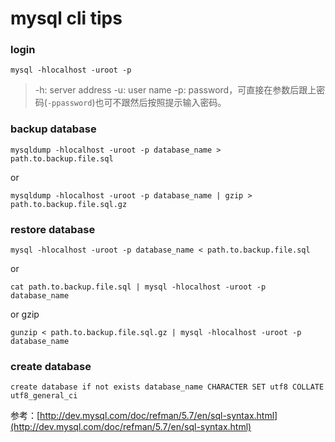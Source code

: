 # mysql cli tips

### login

```
mysql -hlocalhost -uroot -p
```

> -h: server address
> -u: user name
> -p: password，可直接在参数后跟上密码(`-ppassword`)也可不跟然后按照提示输入密码。

### backup database

```
mysqldump -hlocalhost -uroot -p database_name > path.to.backup.file.sql
```

or 

```
mysqldump -hlocalhost -uroot -p database_name | gzip > path.to.backup.file.sql.gz
```

### restore database

```
mysql -hlocalhost -uroot -p database_name < path.to.backup.file.sql
```

or

```
cat path.to.backup.file.sql | mysql -hlocalhost -uroot -p database_name
```

or gzip

```
gunzip < path.to.backup.file.sql.gz | mysql -hlocalhost -uroot -p database_name
```

### create database

```
create database if not exists database_name CHARACTER SET utf8 COLLATE utf8_general_ci
```

参考：[http://dev.mysql.com/doc/refman/5.7/en/sql-syntax.html](http://dev.mysql.com/doc/refman/5.7/en/sql-syntax.html) 